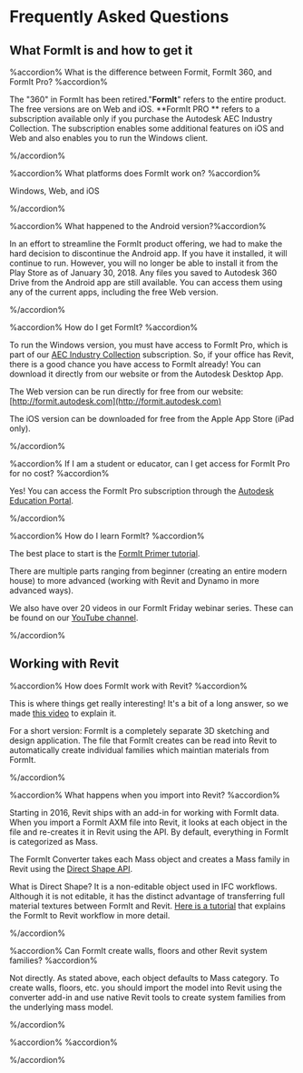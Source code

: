 # Frequently Asked Questions

## What FormIt is and how to get it

%accordion% What is the difference between Formit, FormIt 360, and FormIt Pro? %accordion%

The "360" in FormIt has been retired."**FormIt**" refers to the entire product. The free versions are on Web and iOS. **FormIt PRO ** refers to a subscription available only if you purchase the Autodesk AEC Industry Collection. The subscription enables some additional features on iOS and Web and also enables you to run the Windows client.

%/accordion%

%accordion% What platforms does FormIt work on? %accordion%

Windows, Web, and iOS

%/accordion%

%accordion% What happened to the Android version?%accordion%

In an effort to streamline the FormIt product offering, we had to make the hard decision to discontinue the Android app. If you have it installed, it will continue to run. However, you will no longer be able to install it from the Play Store as of January 30, 2018. Any files you saved to Autodesk 360 Drive from the Android app are still available. You can access them using any of the current apps, including the free Web version.

%/accordion%

%accordion% How do I get FormIt? %accordion%

To run the Windows version, you must have access to FormIt Pro, which is part of our [AEC Industry Collection](https://www.autodesk.com/collections/architecture-engineering-construction/overview) subscription. So, if your office has Revit, there is a good chance you have access to FormIt already! You can download it directly from our website or from the Autodesk Desktop App.

The Web version can be run directly for free from our website: [http://formit.autodesk.com](http://formit.autodesk.com)

The iOS version can be downloaded for free from the Apple App Store \(iPad only\).

%/accordion%

%accordion% If I am a student or educator, can I get access for FormIt Pro for no cost? %accordion%

Yes! You can access the FormIt Pro subscription through the [Autodesk Education Portal](https://www.autodesk.com/education/free-software/formit-pro).

%/accordion%

%accordion% How do I learn FormIt? %accordion%

The best place to start is the [FormIt Primer tutorial](https://windows.help.formit.autodesk.com/Building-the-Farnsworth-House/Building-the-Farnsworth-House.html).

There are multiple parts ranging from beginner \(creating an entire modern house\) to more advanced \(working with Revit and Dynamo in more advanced ways\).

We also have over 20 videos in our FormIt Friday webinar series. These can be found on our [YouTube channel](https://www.youtube.com/playlist?list=PLqumTDi1CVHM7rCHJs83Yb2FyadmuQsiH).

%/accordion%

## Working with Revit

%accordion% How does FormIt work with Revit? %accordion%

This is where things get really interesting! It's a bit of a long answer, so we made [this video](https://youtu.be/teKsLX99_FA) to explain it.

For a short version: FormIt is a completely separate 3D sketching and design application. The file that FormIt creates can be read into Revit to automatically create individual families which maintian materials from FormIt.

%/accordion%

%accordion% What happens when you import into Revit? %accordion%

Starting in 2016, Revit ships with an add-in for working with FormIt data. When you import a FormIt AXM file into Revit, it looks at each object in the file and re-creates it in Revit using the API. By default, everything in FormIt is categorized as Mass.

The FormIt Converter takes each Mass object and creates a Mass family in Revit using the [Direct Shape API](https://knowledge.autodesk.com/search-result/caas/CloudHelp/cloudhelp/2016/ENU/Revit-API/files/GUID-DF7B9D4A-5A8A-4E39-8721-B7782CBD7730-htm.html).

What is Direct Shape? It is a non-editable object used in IFC workflows. Although it is not editable, it has the distinct advantage of transferring full material textures between FormIt and Revit. [Here is a tutorial](https://windows.help.formit.autodesk.com/Building-the-Farnsworth-House/Revit-Interop.html) that explains the FormIt to Revit workflow in more detail.

%/accordion%

%accordion% Can FormIt create walls, floors and other Revit system families? %accordion%

Not directly. As stated above, each object defaults to Mass category. To create walls, floors, etc. you should import the model into Revit using the converter add-in and use native Revit tools to create system families from the underlying mass model.

  
%/accordion%

%accordion% %accordion%

%/accordion%

